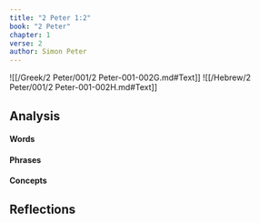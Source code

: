 ```yaml
---
title: "2 Peter 1:2"
book: "2 Peter"
chapter: 1
verse: 2
author: Simon Peter
---
```

![[/Greek/2 Peter/001/2 Peter-001-002G.md#Text]]
![[/Hebrew/2 Peter/001/2 Peter-001-002H.md#Text]]

## Analysis

#### Words

#### Phrases

#### Concepts

## Reflections
